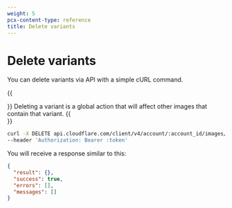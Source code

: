 ```yaml
---
weight: 5
pcx-content-type: reference
title: Delete variants
---
```


# Delete variants

You can delete variants via API with a simple cURL command.

{{<Aside type="warning" header="Warning">}}
Deleting a variant is a global action that will affect other images that contain that variant.
{{</Aside>}}

```bash
curl -X DELETE api.cloudflare.com/client/v4/account/:account_id/images/v1/variants/:variant_name
--header 'Authorization: Bearer :token'
```

You will receive a response similar to this:

```json
{
  "result": {},
  "success": true,
  "errors": [],
  "messages": []
}
```
